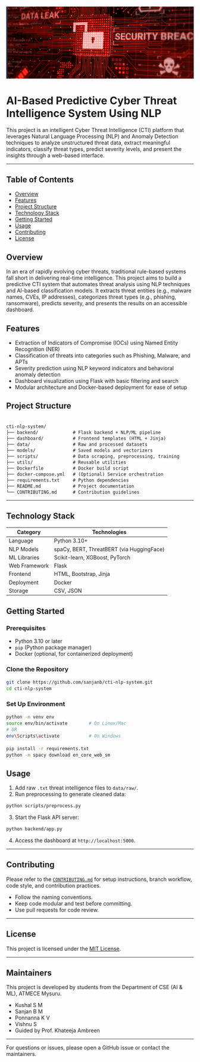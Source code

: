 ![header](assets/header.png)

# AI-Based Predictive Cyber Threat Intelligence System Using NLP

This project is an intelligent Cyber Threat Intelligence (CTI) platform that leverages Natural Language Processing (NLP) and Anomaly Detection techniques to analyze unstructured threat data, extract meaningful indicators, classify threat types, predict severity levels, and present the insights through a web-based interface.

---

## Table of Contents

- [Overview](#overview)
- [Features](#features)
- [Project Structure](#project-structure)
- [Technology Stack](#technology-stack)
- [Getting Started](#getting-started)
- [Usage](#usage)
- [Contributing](#contributing)
- [License](#license)

## Overview

In an era of rapidly evolving cyber threats, traditional rule-based systems fall short in delivering real-time intelligence. This project aims to build a predictive CTI system that automates threat analysis using NLP techniques and AI-based classification models. It extracts threat entities (e.g., malware names, CVEs, IP addresses), categorizes threat types (e.g., phishing, ransomware), predicts severity, and presents the results on an accessible dashboard.

## Features

- Extraction of Indicators of Compromise (IOCs) using Named Entity Recognition (NER)
- Classification of threats into categories such as Phishing, Malware, and APTs
- Severity prediction using NLP keyword indicators and behavioral anomaly detection
- Dashboard visualization using Flask with basic filtering and search
- Modular architecture and Docker-based deployment for ease of setup

## Project Structure

```

cti-nlp-system/
├── backend/             # Flask backend + NLP/ML pipeline
├── dashboard/           # Frontend templates (HTML + Jinja)
├── data/                # Raw and processed datasets
├── models/              # Saved models and vectorizers
├── scripts/             # Data scraping, preprocessing, training
├── utils/               # Reusable utilities
├── Dockerfile           # Docker build script
├── docker-compose.yml   # (Optional) Service orchestration
├── requirements.txt     # Python dependencies
├── README.md            # Project documentation
└── CONTRIBUTING.md      # Contribution guidelines

```

---

## Technology Stack

| Category      | Technologies                              |
| ------------- | ----------------------------------------- |
| Language      | Python 3.10+                              |
| NLP Models    | spaCy, BERT, ThreatBERT (via HuggingFace) |
| ML Libraries  | Scikit-learn, XGBoost, PyTorch            |
| Web Framework | Flask                                     |
| Frontend      | HTML, Bootstrap, Jinja                    |
| Deployment    | Docker                                    |
| Storage       | CSV, JSON                                 |

## Getting Started

### Prerequisites

- Python 3.10 or later
- `pip` (Python package manager)
- Docker (optional, for containerized deployment)

### Clone the Repository

```bash
git clone https://github.com/sanjanb/cti-nlp-system.git
cd cti-nlp-system
```

### Set Up Environment

```bash
python -m venv env
source env/bin/activate        # On Linux/Mac
# OR
env\Scripts\activate           # On Windows

pip install -r requirements.txt
python -m spacy download en_core_web_sm
```

## Usage

1. Add raw `.txt` threat intelligence files to `data/raw/`.
2. Run preprocessing to generate cleaned data:

```bash
python scripts/preprocess.py
```

3. Start the Flask API server:

```bash
python backend/app.py
```

4. Access the dashboard at `http://localhost:5000`.

---

## Contributing

Please refer to the [`CONTRIBUTING.md`](CONTRIBUTING.md) for setup instructions, branch workflow, code style, and contribution practices.

- Follow the naming conventions.
- Keep code modular and test before committing.
- Use pull requests for code review.

---

## License

This project is licensed under the [MIT License](./LICENSE).

---

## Maintainers

This project is developed by students from the Department of CSE (AI & ML), ATMECE Mysuru.

- Kushal S M
- Sanjan B M
- Ponnanna K V
- Vishnu S
- Guided by Prof. Khateeja Ambreen

---

For questions or issues, please open a GitHub issue or contact the maintainers.
